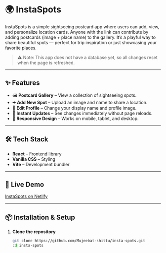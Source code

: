 # 🌍 InstaSpots

InstaSpots is a simple sightseeing postcard app where users can add, view, and personalize location cards. Anyone with the link can contribute by adding postcards (image + place name) to the gallery. It’s a playful way to share beautiful spots — perfect for trip inspiration or just showcasing your favorite places.

> ⚠️ Note: This app does not have a database yet, so all changes reset when the page is refreshed.

---

## ✨ Features

- 🖼 **Postcard Gallery** – View a collection of sightseeing spots.
- ➕ **Add New Spot** – Upload an image and name to share a location.
- 📝 **Edit Profile** – Change your display name and profile image.
- 🔄 **Instant Updates** – See changes immediately without page reloads.
- 📱 **Responsive Design** – Works on mobile, tablet, and desktop.

---

## 🛠 Tech Stack

- **React** – Frontend library
- **Vanilla CSS** – Styling
- **Vite** – Development bundler

---

## 🚀 Live Demo  
[InstaSpots on Netlify](https://insta-spots-react.netlify.app/)

---

## 📦 Installation & Setup

1. **Clone the repository**
   ```bash
   git clone https://github.com/Mujeebat-shittu/insta-spots.git
   cd insta-spots
